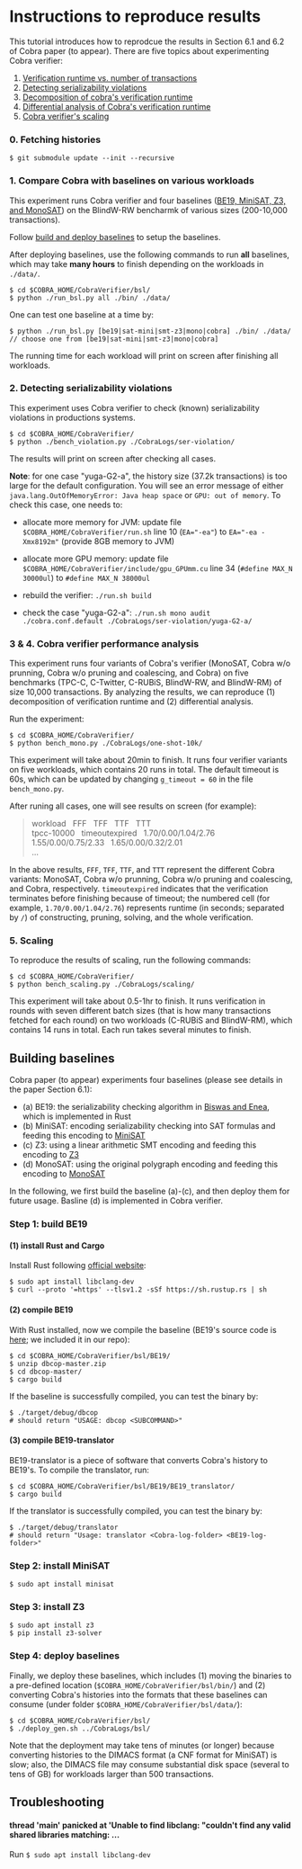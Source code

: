 # Instructions to reproduce results

This tutorial introduces how to reprodcue the results
in Section 6.1 and 6.2 of Cobra paper (to appear).
There are five topics about experimenting Cobra verifier:

1. [Verification runtime vs. number of transactions](#bsl)
2. [Detecting serializability violations](#ser_violation)
3. [Decomposition of cobra's verification runtime](#oneshot10k)
4. [Differential analysis of Cobra's verification runtime](#oneshot10k)
5. [Cobra verifier's scaling](#scaling)


### 0. Fetching histories

    $ git submodule update --init --recursive


### 1. <a name='bsl' /> Compare Cobra with baselines on various workloads

This experiment runs Cobra verifier and four baselines ([BE19, MiniSAT, Z3, and MonoSAT](#build_bsl)) on the BlindW-RW bencharmk of various sizes (200-10,000 transactions).

Follow [build and deploy baselines](#build_bsl) to setup the baselines.

After deploying baselines,
use the following commands to run **all** baselines, which may take **many hours** to finish depending on the workloads in `./data/`.

    $ cd $COBRA_HOME/CobraVerifier/bsl/
    $ python ./run_bsl.py all ./bin/ ./data/
    
One can test one baseline at a time by:


    $ python ./run_bsl.py [be19|sat-mini|smt-z3|mono|cobra] ./bin/ ./data/
    // choose one from [be19|sat-mini|smt-z3|mono|cobra]

The running time for each workload will print on screen after finishing all workloads.


### 2. <a name='ser_violation' /> Detecting serializability violations

This experiment uses Cobra verifier to check (known) serializability violations in productions systems.

    $ cd $COBRA_HOME/CobraVerifier/
    $ python ./bench_violation.py ./CobraLogs/ser-violation/

The results will print on screen after checking all cases.

**Note**: for one case "yuga-G2-a", the history size (37.2k transactions) is too large for the default configuration. You will see an error message of either `java.lang.OutOfMemoryError: Java heap space` or `GPU: out of memory`. To check this case, one needs to:

* allocate more memory for JVM: update file `$COBRA_HOME/CobraVerifier/run.sh` line 10 (`EA="-ea"`) to `EA="-ea -Xmx8192m"` (provide 8GB memory to JVM)

* allocate more GPU memory: update file `$COBRA_HOME/CobraVerifier/include/gpu_GPUmm.cu` line 34 (`#define MAX_N 30000ul`) to `#define MAX_N 38000ul`

* rebuild the verifier: `./run.sh build`

* check the case  "yuga-G2-a": `./run.sh mono audit ./cobra.conf.default ./CobraLogs/ser-violation/yuga-G2-a/`


### 3 & 4. <a name='oneshot10k' /> Cobra verifier performance analysis

This experiment runs four variants of Cobra's verifier (MonoSAT, Cobra w/o prunning, Cobra w/o pruning and coalescing, and Cobra) on five benchmarks (TPC-C, C-Twitter, C-RUBiS, BlindW-RW, and BlindW-RM) of size 10,000 transactions. 
By analyzing the results, we can reproduce (1) decomposition of verification runtime and (2) differential analysis.

Run the experiment:

    $ cd $COBRA_HOME/CobraVerifier/
    $ python bench_mono.py ./CobraLogs/one-shot-10k/
    
This experiment will take about 20min to finish.
It runs four verifier variants on five workloads, which contains 20 runs in total.
The default timeout is 60s,
which can be updated by changing `g_timeout = 60` in the file `bench_mono.py`.

After runing all cases, one will see results on screen (for example):

>  workload  &nbsp;   FFF  &nbsp; TFF  &nbsp; TTF &nbsp; TTT  
>  tpcc-10000    &nbsp;     timeoutexpired &nbsp; 1.70/0.00/1.04/2.76 &nbsp; 1.55/0.00/0.75/2.33 &nbsp;  1.65/0.00/0.32/2.01  
>  ...
 
In the above results, `FFF`, `TFF`, `TTF`, and `TTT` represent the different Cobra variants: MonoSAT, Cobra w/o prunning, Cobra w/o pruning and coalescing, and Cobra, respectively.
`timeoutexpired` indicates that the verification terminates before finishing because of timeout; 
the numbered cell (for example, `1.70/0.00/1.04/2.76`) represents runtime (in seconds; separated by `/`) of constructing, pruning, solving, and the whole verification.

### 5. <a name='scaling' /> Scaling

To reproduce the results of scaling, run the following commands:

    $ cd $COBRA_HOME/CobraVerifier/
    $ python bench_scaling.py ./CobraLogs/scaling/

This experiment will take about 0.5-1hr to finish.
It runs verification in rounds with seven different batch sizes (that is how many transactions fetched for each round) on two workloads (C-RUBiS and BlindW-RM), which contains 14 runs in total. Each run takes several minutes to finish.

 <a name='build_bsl'/> Building baselines
---

Cobra paper (to appear) experiments four baselines (please see details in the paper Section 6.1):

* (a) BE19: the serializability checking algorithm in [Biswas and Enea](https://arxiv.org/abs/1908.04509), which is implemented in Rust
* (b) MiniSAT: encoding serializability checking into SAT formulas and feeding this encoding to [MiniSAT](http://minisat.se/)
* (c) Z3: using a linear arithmetic SMT encoding and feeding this encoding to [Z3](https://github.com/Z3Prover/z3) 
* (d) MonoSAT: using the original polygraph encoding and feeding this encoding to [MonoSAT](http://www.cs.ubc.ca/labs/isd/Projects/monosat/)

In the following, we first build the baseline (a)-(c), and then deploy them for future usage.
Basline (d) is implemented in Cobra verifier.

### Step 1: build BE19

#### (1) install Rust and Cargo

Install Rust following [official website](https://www.rust-lang.org/tools/install):

    $ sudo apt install libclang-dev
    $ curl --proto '=https' --tlsv1.2 -sSf https://sh.rustup.rs | sh


#### (2) compile BE19

With Rust installed, now we compile the baseline (BE19's source code is [here](https://gitlab.math.univ-paris-diderot.fr/ranadeep/dbcop); we included it in our repo):

    $ cd $COBRA_HOME/CobraVerifier/bsl/BE19/
    $ unzip dbcop-master.zip
    $ cd dbcop-master/
    $ cargo build

If the baseline is successfully compiled, you can test the binary by:

    $ ./target/debug/dbcop
    # should return "USAGE: dbcop <SUBCOMMAND>"

#### (3) compile BE19-translator

BE19-translator is a piece of software that converts Cobra's history to BE19's. To compile the translator, run:

    $ cd $COBRA_HOME/CobraVerifier/bsl/BE19/BE19_translator/
    $ cargo build

If the translator is successfully compiled, you can test the binary by:

    $ ./target/debug/translator
    # should return "Usage: translator <Cobra-log-folder> <BE19-log-folder>"

### Step 2: install MiniSAT

    $ sudo apt install minisat
    
    
### Step 3: install Z3

    $ sudo apt install z3
    $ pip install z3-solver

### Step 4: deploy baselines

Finally, we deploy these baselines, which includes (1) moving the binaries to a pre-defined location (`$COBRA_HOME/CobraVerifier/bsl/bin/`) and (2) converting Cobra's histories into the formats that these baselines can consume (under folder `$COBRA_HOME/CobraVerifier/bsl/data/`):

    $ cd $COBRA_HOME/CobraVerifier/bsl/
    $ ./deploy_gen.sh ../CobraLogs/bsl/

Note that the deployment may take tens of minutes (or longer) because converting histories to the DIMACS format (a CNF format for MiniSAT) is slow; also, the DIMACS file may consume substantial disk space (several to tens of GB) for workloads larger than 500 transactions. 


Troubleshooting
------- 
#### thread 'main' panicked at 'Unable to find libclang: "couldn\'t find any valid shared libraries matching: ...

Run `$ sudo apt install libclang-dev`
